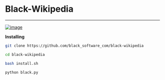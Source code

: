 # Black-Wikipedia
<hr>

[![image](https://user-images.githubusercontent.com/78996423/137251033-28595422-9840-404d-9bca-6a7857dbe16d.png)](https://github.com/black-software-com/Black-Wikipedia)

**Installing**
``` sh
git clone https://github.com/black_software_com/black-wikipedia

cd black-wikipedia

bash install.sh

python black.py
```
<br>

